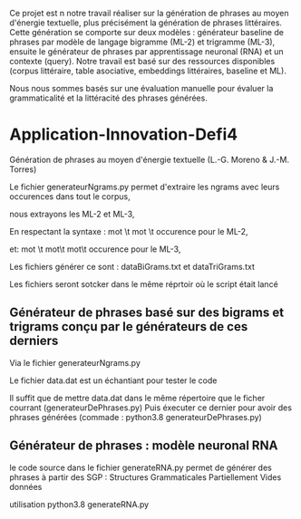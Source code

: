 Ce projet est n notre travail réaliser sur  la génération de phrases au moyen d'énergie textuelle,  plus précisément  la génération de phrases littéraires.  Cette génération se comporte sur deux modèles  : générateur baseline de phrases par modèle de langage bigramme (ML-2) et trigramme (ML-3), ensuite le générateur de phrases par apprentissage neuronal (RNA) et un contexte (query). Notre travail est basé sur des ressources disponibles (corpus littéraire, table asociative, embeddings littéraires, baseline et ML). 

Nous nous sommes basés sur une évaluation manuelle pour évaluer la grammaticalité et la littéracité  des phrases générées. 



# Application-Innovation-Defi4
Génération de phrases au moyen d'énergie textuelle (L.-G. Moreno &amp; J.-M. Torres)

Le fichier generateurNgrams.py permet d'extraire les ngrams  avec leurs occurences dans tout le corpus,

nous extrayons les ML-2 et ML-3,

En respectant la syntaxe : mot \t mot \t occurence  pour le ML-2,

et:  mot \t mot\t mot\t occurence pour le ML-3,

Les fichiers générer ce sont : dataBiGrams.txt et dataTriGrams.txt  

Les fichiers seront sotcker dans le même réprtoir où le script était lancé

##  Générateur de phrases basé sur des bigrams et trigrams conçu par le générateurs de ces derniers

 Via le fichier generateurNgrams.py

Le fichier data.dat est un échantiant pour tester le code

Il suffit que de mettre data.dat dans le même répertoire que le ficher courrant (generateurDePhrases.py)
Puis éxecuter ce dernier pour avoir des phrases générées (commade : python3.8 generateurDePhrases.py)

## Générateur de phrases : modèle neuronal RNA


le code source dans le fichier generateRNA.py permet de générer des phrases à partir des SGP : Structures Grammaticales Partiellement Vides données

utilisation python3.8  generateRNA.py
